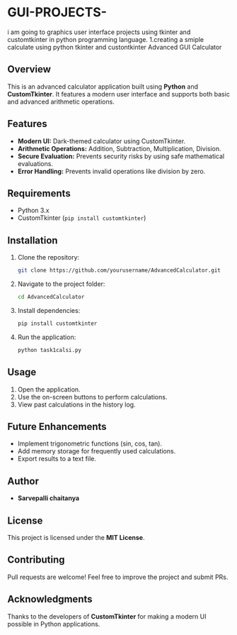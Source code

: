 # GUI-PROJECTS-
i am going to graphics user interface projects using tkinter and customtkinter in python programming language.
1.creating a smiple calculate using python tkinter and custontkinter 
Advanced GUI Calculator
## Overview
This is an advanced calculator application built using **Python** and **CustomTkinter**. It features a modern user interface and supports both basic and advanced arithmetic operations.

## Features
- **Modern UI:** Dark-themed calculator using CustomTkinter.
- **Arithmetic Operations:** Addition, Subtraction, Multiplication, Division.
- **Secure Evaluation:** Prevents security risks by using safe mathematical evaluations.
- **Error Handling:** Prevents invalid operations like division by zero.

## Requirements
- Python 3.x
- CustomTkinter (`pip install customtkinter`)

## Installation
1. Clone the repository:
   ```sh
   git clone https://github.com/yourusername/AdvancedCalculator.git
   ```
2. Navigate to the project folder:
   ```sh
   cd AdvancedCalculator
   ```
3. Install dependencies:
   ```sh
   pip install customtkinter
   ```
4. Run the application:
   ```sh
   python task1calsi.py
   ```

## Usage
1. Open the application.
2. Use the on-screen buttons to perform calculations.
3. View past calculations in the history log.

## Future Enhancements
- Implement trigonometric functions (sin, cos, tan).
- Add memory storage for frequently used calculations.
- Export results to a text file.

## Author
- **Sarvepalli chaitanya**

## License
This project is licensed under the **MIT License**.

## Contributing
Pull requests are welcome! Feel free to improve the project and submit PRs.

## Acknowledgments
Thanks to the developers of **CustomTkinter** for making a modern UI possible in Python applications.


